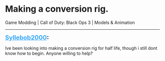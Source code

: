 # Making a conversion rig.
Game Modding | Call of Duty: Black Ops 3 | Models & Animation

---
<strong style="font-size: 1.4em;"><span style="text-decoration: underline;text-decoration-color: #34a7f9;"><span style="color:#34a7f9;">Syllebob2000</span></span>:</strong>

<p>Ive been looking into making a conversion rig for half life, though i still dont know how to begin. Anyone willing to help?</p>
